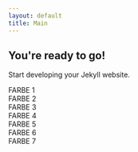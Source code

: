 ```yaml
---
layout: default
title: Main
---
```


## You're ready to go!

Start developing your Jekyll website.

<div class='color-1'>FARBE 1</div>
<div class='color-2'>FARBE 2</div>
<div class='color-3'>FARBE 3</div>
<div class='color-4'>FARBE 4</div>
<div class='color-5'>FARBE 5</div>
<div class='color-6'>FARBE 6</div>
<div class='color-7'>FARBE 7</div>
